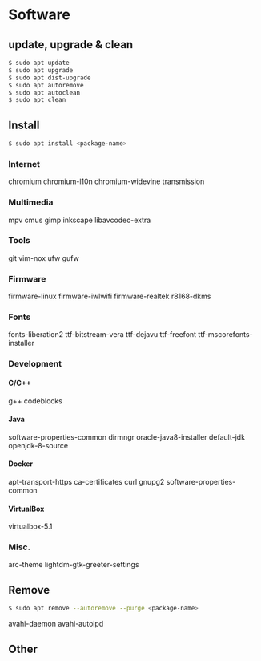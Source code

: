 # Software

## update, upgrade & clean

```bash
$ sudo apt update
$ sudo apt upgrade
$ sudo apt dist-upgrade
$ sudo apt autoremove
$ sudo apt autoclean
$ sudo apt clean
```

## Install

```bash
$ sudo apt install <package-name>
```

### Internet
chromium chromium-l10n chromium-widevine
transmission

### Multimedia
mpv cmus
gimp inkscape
libavcodec-extra

### Tools
git vim-nox
ufw gufw


### Firmware
firmware-linux firmware-iwlwifi
firmware-realtek r8168-dkms

### Fonts
fonts-liberation2 ttf-bitstream-vera ttf-dejavu ttf-freefont ttf-mscorefonts-installer

### Development

#### C/C++
g++
codeblocks

#### Java
software-properties-common
dirmngr
oracle-java8-installer
default-jdk
openjdk-8-source

#### Docker
apt-transport-https
ca-certificates
curl
gnupg2
software-properties-common

#### VirtualBox
virtualbox-5.1

### Misc.
arc-theme
lightdm-gtk-greeter-settings



## Remove

```bash
$ sudo apt remove --autoremove --purge <package-name>
```

avahi-daemon
avahi-autoipd

## Other
